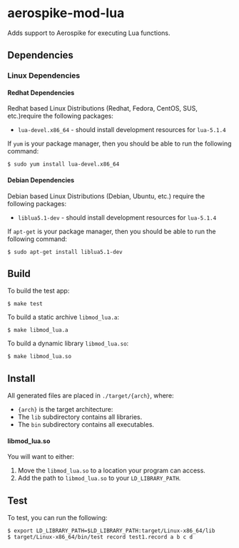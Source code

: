 # aerospike-mod-lua

Adds support to Aerospike for executing Lua functions.

## Dependencies

### Linux Dependencies

#### Redhat Dependencies

Redhat based Linux Distributions (Redhat, Fedora, CentOS, SUS, etc.)require the following packages:

* `lua-devel.x86_64` - should install development resources for `lua-5.1.4` 

If `yum` is your package manager, then you should be able to run the following command:

	$ sudo yum install lua-devel.x86_64

#### Debian Dependencies

Debian based Linux Distributions (Debian, Ubuntu, etc.) require the following packages:

* `liblua5.1-dev` - should install development resources for `lua-5.1.4` 

If `apt-get` is your package manager, then you should be able to run the following command:

	$ sudo apt-get install liblua5.1-dev

## Build

To build the test app:

	$ make test

To build a static archive `libmod_lua.a`:

	$ make libmod_lua.a

To build a dynamic library `libmod_lua.so`:

	$ make libmod_lua.so

## Install

All generated files are placed in `./target/{arch}`, where:

- `{arch}` is the target architecture:
- The `lib` subdirectory contains all libraries. 
- The `bin` subdirectory contains all executables.

#### libmod_lua.so

You will want to either:

1. Move the `libmod_lua.so` to a location your program can access. 
2. Add the path to `libmod_lua.so` to your `LD_LIBRARY_PATH`.
 


## Test

To test, you can run the following:

	$ export LD_LIBRARY_PATH=$LD_LIBRARY_PATH:target/Linux-x86_64/lib
	$ target/Linux-x86_64/bin/test record test1.record a b c d
